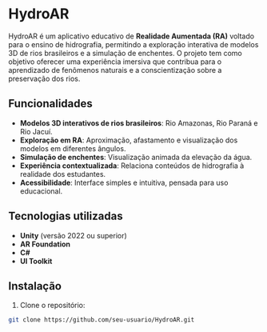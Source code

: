 # HydroAR

HydroAR é um aplicativo educativo de **Realidade Aumentada (RA)** voltado para o ensino de hidrografia, permitindo a exploração interativa de modelos 3D de rios brasileiros e a simulação de enchentes. O projeto tem como objetivo oferecer uma experiência imersiva que contribua para o aprendizado de fenômenos naturais e a conscientização sobre a preservação dos rios.

## Funcionalidades

- **Modelos 3D interativos de rios brasileiros**: Rio Amazonas, Rio Paraná e Rio Jacuí.  
- **Exploração em RA**: Aproximação, afastamento e visualização dos modelos em diferentes ângulos.  
- **Simulação de enchentes**: Visualização animada da elevação da água.  
- **Experiência contextualizada**: Relaciona conteúdos de hidrografia à realidade dos estudantes.  
- **Acessibilidade**: Interface simples e intuitiva, pensada para uso educacional.  

## Tecnologias utilizadas

- **Unity** (versão 2022 ou superior)  
- **AR Foundation**  
- **C#**  
- **UI Toolkit**  

## Instalação

1. Clone o repositório:  
```bash
git clone https://github.com/seu-usuario/HydroAR.git
